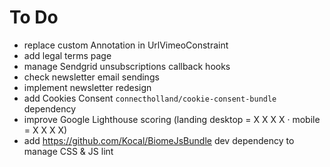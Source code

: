 To Do
=====

 * replace custom Annotation in UrlVimeoConstraint
 * add legal terms page
 * manage Sendgrid unsubscriptions callback hooks
 * check newsletter email sendings
 * implement newsletter redesign
 * add Cookies Consent `connectholland/cookie-consent-bundle` dependency
 * improve Google Lighthouse scoring (landing desktop = X X X X · mobile = X X X X)
 * add https://github.com/Kocal/BiomeJsBundle dev dependency to manage CSS & JS lint
